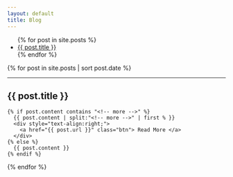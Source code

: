 ```yaml
---
layout: default
title: Blog
---
```


<ul>
  {% for post in site.posts %}
    <li>
      <a href="{{ post.url }}">{{ post.title }}</a>
    </li>
  {% endfor %}
</ul>

{% for post in site.posts | sort post.date %}
<hr>
<article>
<h1>{{ post.title }}</h1>

    {% if post.content contains "<!-- more -->" %}
      {{ post.content | split:"<!-- more -->" | first % }}
      <div style="text-align:right;">
        <a href="{{ post.url }}" class="btn"> Read More </a>
      </div>
    {% else %}
      {{ post.content }}
    {% endif %}

</article>
{% endfor %}
